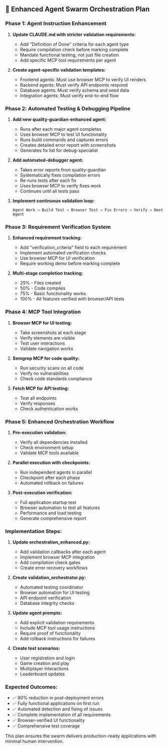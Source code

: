 ## 🚀 Enhanced Agent Swarm Orchestration Plan

### **Phase 1: Agent Instruction Enhancement**
1. **Update CLAUDE.md with stricter validation requirements:**
   - Add "Definition of Done" criteria for each agent type
   - Require compilation check before marking complete
   - Mandate functional testing, not just file creation
   - Add specific MCP tool requirements per agent

2. **Create agent-specific validation templates:**
   - Frontend agents: Must use browser MCP to verify UI renders
   - Backend agents: Must verify API endpoints respond
   - Database agents: Must verify schema and seed data
   - Integration agents: Must verify end-to-end flow

### **Phase 2: Automated Testing & Debugging Pipeline**

1. **Add new quality-guardian-enhanced agent:**
   - Runs after each major agent completes
   - Uses browser MCP to test UI functionality
   - Runs build commands and captures errors
   - Creates detailed error report with screenshots
   - Generates fix list for debug-specialist

2. **Add automated-debugger agent:**
   - Takes error reports from quality-guardian
   - Systematically fixes compilation errors
   - Re-runs tests after each fix
   - Uses browser MCP to verify fixes work
   - Continues until all tests pass

3. **Implement continuous validation loop:**
   ```
   Agent Work → Build Test → Browser Test → Fix Errors → Verify → Next Agent
   ```

### **Phase 3: Requirement Verification System**

1. **Enhanced requirement tracking:**
   - Add "verification_criteria" field to each requirement
   - Implement automated verification checks
   - Use browser MCP for UI verification
   - Require working demo before marking complete

2. **Multi-stage completion tracking:**
   - 25% - Files created
   - 50% - Code compiles
   - 75% - Basic functionality works
   - 100% - All features verified with browser/API tests

### **Phase 4: MCP Tool Integration**

1. **Browser MCP for UI testing:**
   - Take screenshots at each stage
   - Verify elements are visible
   - Test user interactions
   - Validate navigation works

2. **Semgrep MCP for code quality:**
   - Run security scans on all code
   - Verify no vulnerabilities
   - Check code standards compliance

3. **Fetch MCP for API testing:**
   - Test all endpoints
   - Verify responses
   - Check authentication works

### **Phase 5: Enhanced Orchestration Workflow**

1. **Pre-execution validation:**
   - Verify all dependencies installed
   - Check environment setup
   - Validate MCP tools available

2. **Parallel execution with checkpoints:**
   - Run independent agents in parallel
   - Checkpoint after each phase
   - Automated rollback on failures

3. **Post-execution verification:**
   - Full application startup test
   - Browser automation to test all features
   - Performance and load testing
   - Generate comprehensive report

### **Implementation Steps:**

1. **Update orchestration_enhanced.py:**
   - Add validation callbacks after each agent
   - Implement browser MCP integration
   - Add compilation check gates
   - Create error recovery workflows

2. **Create validation_orchestrator.py:**
   - Automated testing coordinator
   - Browser automation for UI testing
   - API endpoint verification
   - Database integrity checks

3. **Update agent prompts:**
   - Add explicit validation requirements
   - Include MCP tool usage instructions
   - Require proof of functionality
   - Add rollback instructions for failures

4. **Create test scenarios:**
   - User registration and login
   - Game creation and play
   - Multiplayer interactions
   - Leaderboard updates

### **Expected Outcomes:**
- ✅ 90% reduction in post-deployment errors
- ✅ Fully functional applications on first run
- ✅ Automated detection and fixing of issues
- ✅ Complete implementation of all requirements
- ✅ Browser-verified UI functionality
- ✅ Comprehensive test coverage

This plan ensures the swarm delivers production-ready applications with minimal human intervention.